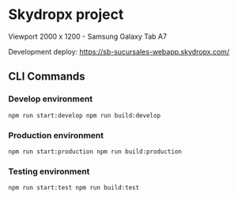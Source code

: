 # Skydropx project

Viewport 2000 x 1200 - Samsung Galaxy Tab A7

Development deploy: https://sb-sucursales-webapp.skydropx.com/

## CLI Commands

### Develop environment
`
npm run start:develop
npm run build:develop
`

### Production environment

`
npm run start:production
npm run build:production
`

### Testing environment
`
npm run start:test
npm run build:test
`
